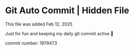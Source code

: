 # Git Auto Commit | Hidden File

This file was added Feb 12, 2025

Just for fun and keeping my daily git commit active 🤪

commit number: 1979473
